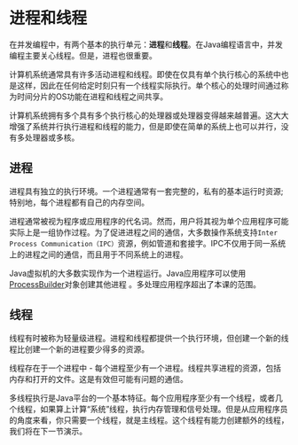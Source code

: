 # 进程和线程
在并发编程中，有两个基本的执行单元：**进程**和**线程**。在Java编程语言中，并发编程主要关心线程。但是，进程也很重要。

计算机系统通常具有许多活动进程和线程。即使在仅具有单个执行核心的系统中也是这样，因此在任何给定时刻只有一个线程实际执行。单个核心的处理时间通过称为时间分片的OS功能在进程和线程之间共享。

计算机系统拥有多个具有多个执行核心的处理器或处理器变得越来越普遍。这大大增强了系统并行执行进程和线程的能力，但是即使在简单的系统上也可以并行，没有多处理器或多核。

## 进程
进程具有独立的执行环境。一个进程通常有一套完整的，私有的基本运行时资源; 特别地，每个进程都有自己的内存空间。

进程通常被视为程序或应用程序的代名词。然而，用户将其视为单个应用程序可能实际上是一组协作过程。为了促进进程之间的通信，大多数操作系统支持`Inter Process Communication（IPC）`资源，例如管道和套接字。IPC不仅用于同一系统上的进程之间的通信，而且用于不同系统上的进程。

Java虚拟机的大多数实现作为一个进程运行。Java应用程序可以使用[ProcessBuilder](https://docs.oracle.com/javase/8/docs/api/java/lang/ProcessBuilder.html)对象创建其他进程 。多处理应用程序超出了本课的范围。

## 线程

线程有时被称为轻量级进程。进程和线程都提供一个执行环境，但创建一个新的线程比创建一个新的进程要少得多的资源。

线程存在于一个进程中 - 每个进程至少有一个进程。线程共享进程的资源，包括内存和打开的文件。这是有效但可能有问题的通信。

多线程执行是Java平台的一个基本特征。每个应用程序至少有一个线程，或者几个线程，如果算上计算“系统”线程，执行内存管理和信号处理。但是从应用程序员的角度来看，你只需要一个线程，就是主线程。这个线程有能力创建额外的线程，我们将在下一节演示。